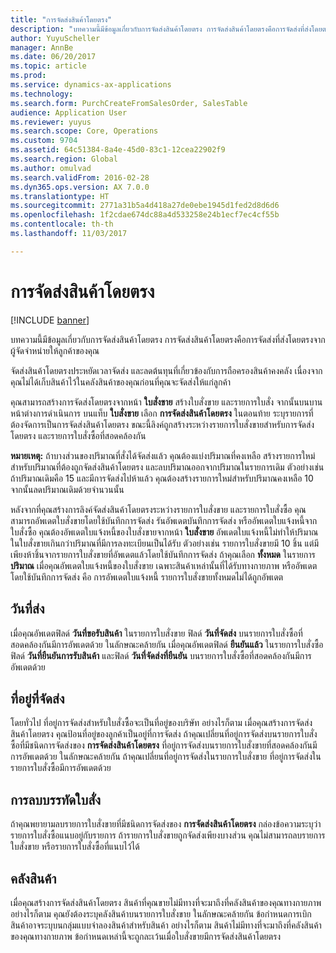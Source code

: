 ```yaml
---
title: "การจัดส่งสินค้าโดยตรง"
description: "บทความนี้มีข้อมูลเกี่ยวกับการจัดส่งสินค้าโดยตรง การจัดส่งสินค้าโดยตรงคือการจัดส่งที่ส่งโดยตรงจากผู้จัดจำหน่ายให้ลูกค้าของคุณ"
author: YuyuScheller
manager: AnnBe
ms.date: 06/20/2017
ms.topic: article
ms.prod: 
ms.service: dynamics-ax-applications
ms.technology: 
ms.search.form: PurchCreateFromSalesOrder, SalesTable
audience: Application User
ms.reviewer: yuyus
ms.search.scope: Core, Operations
ms.custom: 9704
ms.assetid: 64c51384-8a4e-45d0-83c1-12cea22902f9
ms.search.region: Global
ms.author: omulvad
ms.search.validFrom: 2016-02-28
ms.dyn365.ops.version: AX 7.0.0
ms.translationtype: HT
ms.sourcegitcommit: 2771a31b5a4d418a27de0ebe1945d1fed2d8d6d6
ms.openlocfilehash: 1f2cdae674dc88a4d533258e24b1ecf7ec4cf55b
ms.contentlocale: th-th
ms.lasthandoff: 11/03/2017

---
```


# <a name="direct-deliveries"></a>การจัดส่งสินค้าโดยตรง

[!INCLUDE [banner](../includes/banner.md)]

บทความนี้มีข้อมูลเกี่ยวกับการจัดส่งสินค้าโดยตรง การจัดส่งสินค้าโดยตรงคือการจัดส่งที่ส่งโดยตรงจากผู้จัดจำหน่ายให้ลูกค้าของคุณ

จัดส่งสินค้าโดยตรงประหยัดเวลาจัดส่ง และลดต้นทุนที่เกี่ยวข้องกับการถือครองสินค้าคงคลัง เนื่องจากคุณไม่ได้เก็บสินค้าไว้ในคลังสินค้าของคุณก่อนที่คุณจะจัดส่งให้แก่ลูกค้า  

คุณสามารถสร้างการจัดส่งโดยตรงจากหน้า **ใบสั่งขาย** สร้างใบสั่งขาย และรายการใบสั่ง จากนั้นบนบานหน้าต่างการดำเนินการ บนแท็บ **ใบสั่งขาย** เลือก **การจัดส่งสินค้าโดยตรง** ในตอนท้าย ระบุรายการที่ต้องจัดการเป็นการจัดส่งสินค้าโดยตรง ขณะนี้ลิงค์ถูกสร้างระหว่างรายการใบสั่งขายสำหรับการจัดส่งโดยตรง และรายการใบสั่งซื้อที่สอดคล้องกัน  

**หมายเหตุ:** ถ้าบางส่วนของปริมาณที่สั่งได้จัดส่งแล้ว คุณต้องแบ่งปริมาณที่คงเหลือ สร้างรายการใหม่สำหรับปริมาณที่ต้องถูกจัดส่งสินค้าโดยตรง และลบปริมาณออกจากปริมาณในรายการเดิม ตัวอย่างเช่น ถ้าปริมาณเดิมคือ 15 และมีการจัดส่งไปห้าแล้ว คุณต้องสร้างรายการใหม่สำหรับปริมาณคงเหลือ 10 จากนั้นลดปริมาณเดิมด้วยจำนวนนั้น  

หลังจากที่คุณสร้างการลิงค์จัดส่งสินค้าโดยตรงระหว่างรายการใบสั่งขาย และรายการใบสั่งซื้อ คุณสามารถอัพเดตใบสั่งขายโดยใช้บันทึกการจัดส่ง รันอัพเดตบันทึกการจัดส่ง หรืออัพเดตใบแจ้งหนี้จากใบสั่งซื้อ คุณต้องอัพเดตใบแจ้งหนี้ของใบสั่งขายจากหน้า **ใบสั่งขาย** อัพเดตใบแจ้งหนี้ไม่ทำให้ปริมาณในใบสั่งขายเกินกว่าปริมาณที่มีการลงทะเบียนเป็นได้รับ ตัวอย่างเช่น รายการใบสั่งขายมี 10 ชิ้น แต่มีเพียงห้าชิ้นจากรายการใบสั่งขายที่อัพเดตแล้วโดยใช้บันทึกการจัดส่ง ถ้าคุณเลือก **ทั้งหมด** ในรายการ **ปริมาณ** เมื่อคุณอัพเดตใบแจ้งหนี้ของใบสั่งขาย เฉพาะสินค้าเหล่านั้นที่ได้รับทางกายภาพ หรืออัพเดตโดยใช้บันทึกการจัดส่ง คือ การอัพเดตใบแจ้งหนี้ รายการใบสั่งขายทั้งหมดไม่ได้ถูกอัพเดต

## <a name="delivery-date"></a>วันที่ส่ง
เมื่อคุณอัพเดตฟิลด์ **วันที่ขอรับสินค้า** ในรายการใบสั่งขาย ฟิลด์ **วันที่จัดส่ง** บนรายการใบสั่งซื้อที่สอดคล้องกันมีการอัพเดตด้วย ในลักษณะคล้ายกัน เมื่อคุณอัพเดตฟิลด์ **ยืนยันแล้ว** ในรายการใบสั่งซื้อ ฟิลด์ **วันที่ยืนยันการรับสินค้า** และฟิลด์ **วันที่จัดส่งที่ยืนยัน** บนรายการใบสั่งซื้อที่สอดคล้องกันมีการอัพเดตด้วย

## <a name="delivery-address"></a>ที่อยู่ที่จัดส่ง
โดยทั่วไป ที่อยู่การจัดส่งสำหรับใบสั่งซื้อจะเป็นที่อยู่ของบริษัท อย่างไรก็ตาม เมื่อคุณสร้างการจัดส่งสินค้าโดยตรง คุณป้อนที่อยู่ของลูกค้าเป็นอยู่ที่การจัดส่ง ถ้าคุณเปลี่ยนที่อยู่การจัดส่งบนรายการใบสั่งซื้อที่มีชนิดการจัดส่งของ **การจัดส่งสินค้าโดยตรง** ที่อยู่การจัดส่งบนรายการใบสั่งขายที่สอดคล้องกันมีการอัพเดตด้วย ในลักษณะคล้ายกัน ถ้าคุณเปลี่ยนที่อยู่การจัดส่งในรายการใบสั่งขาย ที่อยู่การจัดส่งในรายการใบสั่งซื้อมีการอัพเดตด้วย

## <a name="deleting-order-lines"></a>การลบบรรทัดใบสั่ง
ถ้าคุณพยายามลบรายการใบสั่งขายที่มีชนิดการจัดส่งของ **การจัดส่งสินค้าโดยตรง** กล่องข้อความระบุว่ารายการใบสั่งซื้อแนบอยู่กับรายการ ถ้ารายการใบสั่งขายถูกจัดส่งเพียงบางส่วน คุณไม่สามารถลบรายการใบสั่งขาย หรือรายการใบสั่งซื้อที่แนบไว้ได้

## <a name="warehouse"></a>คลังสินค้า
เมื่อคุณสร้างการจัดส่งสินค้าโดยตรง สินค้าที่คุณขายไม่มีทางที่จะมาถึงที่คลังสินค้าของคุณทางกายภาพ อย่างไรก็ตาม คุณยังต้องระบุคลังสินค้าบนรายการใบสั่งขาย ในลักษณะคล้ายกัน ข้อกำหนดการเบิกสินค้าอาจระบุบนกลุ่มแบบจำลองสินค้าสำหรับสินค้า อย่างไรก็ตาม สินค้าไม่มีทางที่จะมาถึงที่คลังสินค้าของคุณทางกายภาพ ข้อกำหนดเหล่านี้จะถูกละเว้นเมื่อใบสั่งขายมีการจัดส่งสินค้าโดยตรง




